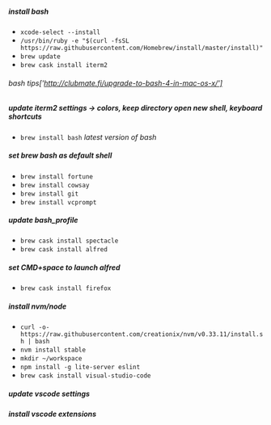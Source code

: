 ##### install bash
- `xcode-select --install`
- `/usr/bin/ruby -e "$(curl -fsSL https://raw.githubusercontent.com/Homebrew/install/master/install)"`
- `brew update`
- `brew cask install iterm2`
###### bash tips['http://clubmate.fi/upgrade-to-bash-4-in-mac-os-x/']
##### update iterm2 settings -> colors, keep directory open new shell, keyboard shortcuts
- `brew install bash` _latest version of bash_
##### set brew bash as default shell
- `brew install fortune`
- `brew install cowsay`
- `brew install git`
- `brew install vcprompt`
##### update bash_profile
- `brew cask install spectacle`
- `brew cask install alfred`
##### set CMD+space to launch alfred
- `brew cask install firefox`
##### install nvm/node
- `curl -o- https://raw.githubusercontent.com/creationix/nvm/v0.33.11/install.sh | bash`
- `nvm install stable`
- `mkdir ~/workspace`
- `npm install -g lite-server eslint`
- `brew cask install visual-studio-code`
##### update vscode settings
##### install vscode extensions 
